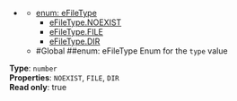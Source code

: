 * [](#undefined)
  * [enum: eFileType](#eFileType)
    * [eFileType.NOEXIST](#eFileType.NOEXIST)
    * [eFileType.FILE](#eFileType.FILE)
    * [eFileType.DIR](#eFileType.DIR)
  * [](#package_undefined)
#Global
<a name="eFileType"></a>
##enum: eFileType
Enum for the `type` value

**Type**: `number`  
**Properties**: `NOEXIST`, `FILE`, `DIR`  
**Read only**: true  
